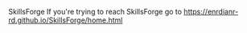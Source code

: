  SkillsForge
If you're trying to reach SkillsForge go to 
<a href="https://enrdianr-rd.github.io/SkillsForge/home.html"> https://enrdianr-rd.github.io/SkillsForge/home.html </a>
